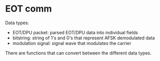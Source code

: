 # EOT comm

Data types:
- EOT/DPU packet: parsed EOT/DPU data into individual fields
- bitstring: string of 1's and 0's that represent AFSK demodulated data
- modulation signal: signal wave that modulates the carrier

There are functions that can convert between the different data types.
